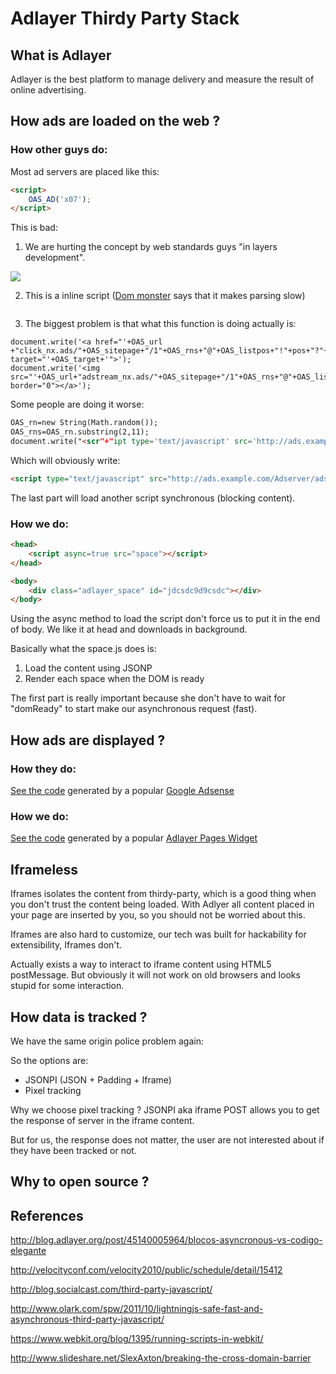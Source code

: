 # Adlayer Thirdy Party Stack

## What is Adlayer
Adlayer is the best platform to manage delivery and measure the result of online advertising.

## How ads are loaded on the web ?

### How other guys do:
Most ad servers are placed like this:

```html
<script>
	OAS_AD('x07');
</script>
```

This is bad:

1. We are hurting the concept by web standards guys "in layers development".

[<img src="http://d.alistapart.com/understandingprogressiveenhancement/m-m.jpg" />](http://alistapart.com/article/understandingprogressiveenhancement)

2. This is a inline script ([Dom monster](http://mir.aculo.us/dom-monster/) says that it makes parsing slow)

<img scr="https://raw.github.com/adlayer/display-tech/master/benchmarks/imgs/dom_monster_inline_javascript_tip.png" />

3. The biggest problem is that what this function is doing actually is:

```
document.write('<a href="'+OAS_url	+"click_nx.ads/"+OAS_sitepage+"/1"+OAS_rns+"@"+OAS_listpos+"!"+pos+"?"+OAS_query+'" target="'+OAS_target+'">');
document.write('<img src="'+OAS_url+"adstream_nx.ads/"+OAS_sitepage+"/1"+OAS_rns+"@"+OAS_listpos+"!"+pos+"?"+OAS_query+'" border="0"></a>');
```

Some people are doing it worse:

```html
OAS_rn=new String(Math.random());
OAS_rns=OAS_rn.substring(2,11);
document.write("<scr"+"ipt type='text/javascript' src='http://ads.example.com/Adserver/ads/adstream_jx.ads/example.com/example.com/home/1" + OAS_rns +"@Top1'><\/script>");
```

Which will obviously write:

```html
<script type="text/javascript" src="http://ads.example.com/Adserver/ads/adstream_jx.ads/example.com/example.com/home/1189969050@Top1"></script>
```

The last part will load another script synchronous (blocking content).

### How we do:

```html
<head>
	<script async=true src="space"></script>
</head>

<body>
	<div class="adlayer_space" id="jdcsdc9d9csdc"></div>
</body>
```
Using the async method to load the script don't force us to put it in the end of body. We like it at head and downloads in background.

Basically what the space.js does is:

1. Load the content using JSONP
2. Render each space when the DOM is ready

The first part is really important because she don't have to wait for "domReady" to start make our asynchronous request (fast).

## How ads are displayed ?

### How they do:
[See the code](benchmarks/rendered/adsense.html) generated by a popular [Google Adsense](benchmarks/rendered/adsense.html)

### How we do:
[See the code](benchmarks/rendered/adlayer.html) generated by a popular [Adlayer Pages Widget](rendered/adlayer.html)

## Iframeless
Iframes isolates the content from thirdy-party, which is a good thing when you don't trust the content being loaded.
With Adlyer all content placed in your page are inserted by you, so you should not be worried about this.

Iframes are also hard to customize, our tech was built for hackability for extensibility, Iframes don't.

Actually exists a way to interact to iframe content using HTML5 postMessage. But obviously it will not work on old browsers and looks stupid for some interaction.

## How data is tracked ?
We have the same origin police problem again:

So the options are: 
* JSONPI (JSON + Padding + Iframe)
* Pixel tracking

Why we choose pixel tracking ?
JSONPI aka iframe POST allows you to get the response of server in the iframe content. 

But for us, the response does not matter, the user are not interested about if they have been tracked or not.


## Why to open source ?

## References
http://blog.adlayer.org/post/45140005964/blocos-asyncronous-vs-codigo-elegante

http://velocityconf.com/velocity2010/public/schedule/detail/15412

http://blog.socialcast.com/third-party-javascript/

http://www.olark.com/spw/2011/10/lightningjs-safe-fast-and-asynchronous-third-party-javascript/

https://www.webkit.org/blog/1395/running-scripts-in-webkit/

http://www.slideshare.net/SlexAxton/breaking-the-cross-domain-barrier